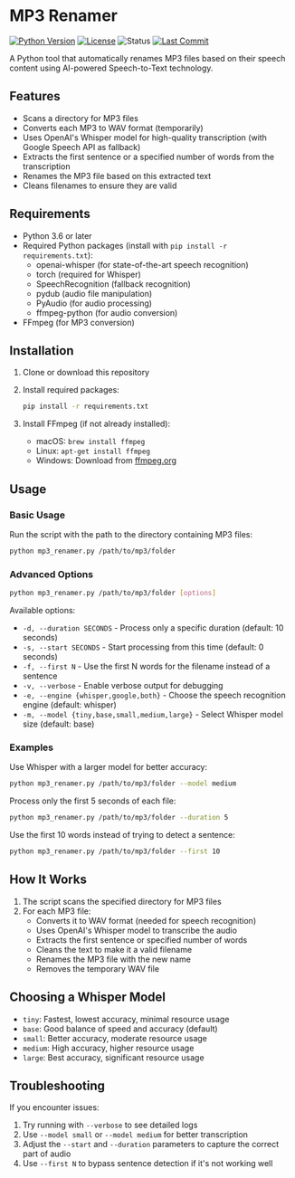 # MP3 Renamer

[![Python Version](https://img.shields.io/badge/python-3.6%2B-blue)](https://www.python.org/downloads/)
[![License](https://img.shields.io/github/license/djleamen/renamer)](LICENSE)
![Status](https://img.shields.io/badge/status-active-brightgreen)
[![Last Commit](https://img.shields.io/github/last-commit/djleamen/renamer)](https://github.com/djleamen/renamer/commits)

A Python tool that automatically renames MP3 files based on their speech content using AI-powered Speech-to-Text technology.

## Features

- Scans a directory for MP3 files
- Converts each MP3 to WAV format (temporarily)
- Uses OpenAI's Whisper model for high-quality transcription (with Google Speech API as fallback)
- Extracts the first sentence or a specified number of words from the transcription
- Renames the MP3 file based on this extracted text
- Cleans filenames to ensure they are valid

## Requirements

- Python 3.6 or later
- Required Python packages (install with `pip install -r requirements.txt`):
  - openai-whisper (for state-of-the-art speech recognition)
  - torch (required for Whisper)
  - SpeechRecognition (fallback recognition)
  - pydub (audio file manipulation)
  - PyAudio (for audio processing)
  - ffmpeg-python (for audio conversion)
- FFmpeg (for MP3 conversion)

## Installation

1. Clone or download this repository
2. Install required packages:

   ```bash
   pip install -r requirements.txt
   ```
3. Install FFmpeg (if not already installed):
   - macOS: `brew install ffmpeg`
   - Linux: `apt-get install ffmpeg`
   - Windows: Download from [ffmpeg.org](https://ffmpeg.org/download.html)

## Usage

### Basic Usage

Run the script with the path to the directory containing MP3 files:

```bash
python mp3_renamer.py /path/to/mp3/folder
```

### Advanced Options

```bash
python mp3_renamer.py /path/to/mp3/folder [options]
```

Available options:

- `-d, --duration SECONDS` - Process only a specific duration (default: 10 seconds)
- `-s, --start SECONDS` - Start processing from this time (default: 0 seconds)
- `-f, --first N` - Use the first N words for the filename instead of a sentence
- `-v, --verbose` - Enable verbose output for debugging
- `-e, --engine {whisper,google,both}` - Choose the speech recognition engine (default: whisper)
- `-m, --model {tiny,base,small,medium,large}` - Select Whisper model size (default: base)

### Examples

Use Whisper with a larger model for better accuracy:

```bash
python mp3_renamer.py /path/to/mp3/folder --model medium
```

Process only the first 5 seconds of each file:

```bash
python mp3_renamer.py /path/to/mp3/folder --duration 5
```

Use the first 10 words instead of trying to detect a sentence:

```bash
python mp3_renamer.py /path/to/mp3/folder --first 10
```

## How It Works

1. The script scans the specified directory for MP3 files
2. For each MP3 file:
   - Converts it to WAV format (needed for speech recognition)
   - Uses OpenAI's Whisper model to transcribe the audio
   - Extracts the first sentence or specified number of words
   - Cleans the text to make it a valid filename
   - Renames the MP3 file with the new name
   - Removes the temporary WAV file

## Choosing a Whisper Model

- `tiny`: Fastest, lowest accuracy, minimal resource usage
- `base`: Good balance of speed and accuracy (default)
- `small`: Better accuracy, moderate resource usage
- `medium`: High accuracy, higher resource usage
- `large`: Best accuracy, significant resource usage

## Troubleshooting

If you encounter issues:

1. Try running with `--verbose` to see detailed logs
2. Use `--model small` or `--model medium` for better transcription
3. Adjust the `--start` and `--duration` parameters to capture the correct part of audio
4. Use `--first N` to bypass sentence detection if it's not working well
